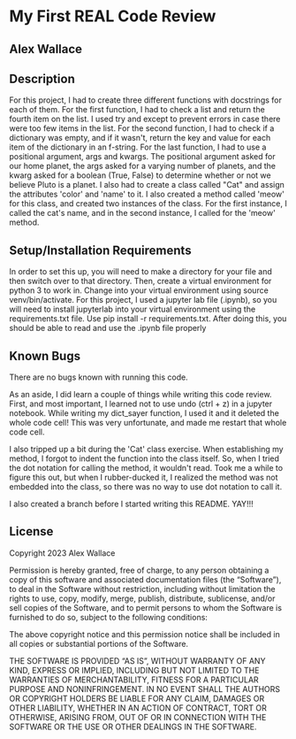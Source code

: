 # My First REAL Code Review

## Alex Wallace

## Description
For this project, I had to create three different functions with docstrings for each of them. For the first function, I had to check a list and return the fourth item on the list. I used try and except to prevent errors in case there were too few items in the list. For the second function, I had to check if a dictionary was empty, and if it wasn't, return the key and value for each item of the dictionary in an f-string. For the last function, I had to use a positional argument, args and kwargs. The positional argument asked for our home planet, the args asked for a varying number of planets, and the kwarg asked for a boolean (True, False) to determine whether or not we believe Pluto is a planet. I also had to create a class called "Cat" and assign the attributes 'color' and 'name' to it. I also created a method called 'meow' for this class, and created two instances of the class. For the first instance, I called the cat's name, and in the second instance, I called for the 'meow' method. 

## Setup/Installation Requirements
In order to set this up, you will need to make a directory for your file and then switch over to that directory. Then, create a virtual environment for python 3 to work in. Change into your virtual environment using source venv/bin/activate. For this project, I used a jupyter lab file (.ipynb), so you will need to install jupyterlab into your virtual environment using the requirements.txt file. Use pip install -r requirements.txt. After doing this, you should be able to read and use the .ipynb file properly 

## Known Bugs
There are no bugs known with running this code. 

As an aside, I did learn a couple of things while writing this code review. First, and most important, I learned not to use undo (ctrl + z) in a jupyter notebook. While writing my dict_sayer function, I used it and it deleted the whole code cell! This was very unfortunate, and made me restart that whole code cell. 

I also tripped up a bit during the 'Cat' class exercise. When establishing my method, I forgot to indent the function into the class itself. So, when I tried the dot notation for calling the method, it wouldn't read. Took me a while to figure this out, but when I rubber-ducked it, I realized the method was not embedded into the class, so there was no way to use dot notation to call it.

I also created a branch before I started writing this README. YAY!!!

## License
Copyright 2023 Alex Wallace

Permission is hereby granted, free of charge, to any person obtaining a copy of this software and associated documentation files (the “Software”), to deal in the Software without restriction, including without limitation the rights to use, copy, modify, merge, publish, distribute, sublicense, and/or sell copies of the Software, and to permit persons to whom the Software is furnished to do so, subject to the following conditions:

The above copyright notice and this permission notice shall be included in all copies or substantial portions of the Software.

THE SOFTWARE IS PROVIDED “AS IS”, WITHOUT WARRANTY OF ANY KIND, EXPRESS OR IMPLIED, INCLUDING BUT NOT LIMITED TO THE WARRANTIES OF MERCHANTABILITY, FITNESS FOR A PARTICULAR PURPOSE AND NONINFRINGEMENT. IN NO EVENT SHALL THE AUTHORS OR COPYRIGHT HOLDERS BE LIABLE FOR ANY CLAIM, DAMAGES OR OTHER LIABILITY, WHETHER IN AN ACTION OF CONTRACT, TORT OR OTHERWISE, ARISING FROM, OUT OF OR IN CONNECTION WITH THE SOFTWARE OR THE USE OR OTHER DEALINGS IN THE SOFTWARE.

